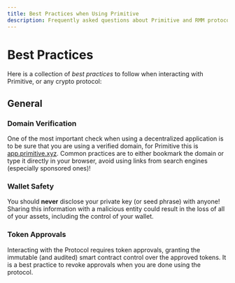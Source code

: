 ```yaml
---
title: Best Practices when Using Primitive
description: Frequently asked questions about Primitive and RMM protocol in general
---
```


# Best Practices

Here is a collection of *best practices* to follow when interacting with Primitive, or any crypto protocol:

## General

### Domain Verification

One of the most important check when using a decentralized application is to be sure that you are using a verified domain, for Primitive this is [app.primitive.xyz](https://app.primitive.xyz). Common practices are to either bookmark the domain or type it directly in your browser, avoid using links from search engines (especially sponsored ones)!

### Wallet Safety

You should **never** disclose your private key (or seed phrase) with anyone! Sharing this information with a malicious entity could result in the loss of all of your assets, including the control of your wallet.

### Token Approvals

Interacting with the Protocol requires token approvals, granting the immutable (and audited) smart contract control over the approved tokens. It is a best practice to revoke approvals when you are done using the protocol.
